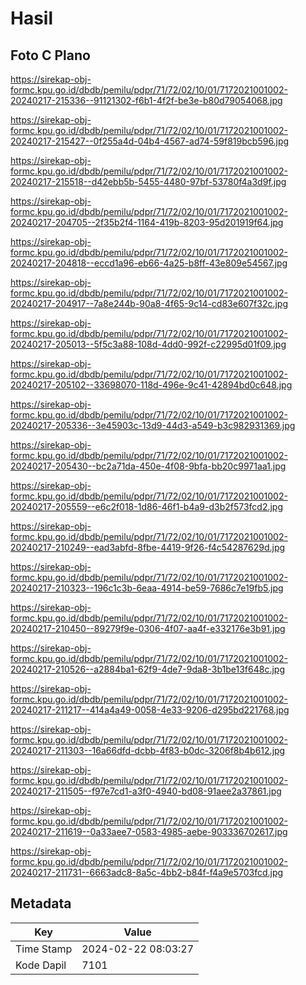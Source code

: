 # Hasil

## Foto C Plano

https://sirekap-obj-formc.kpu.go.id/dbdb/pemilu/pdpr/71/72/02/10/01/7172021001002-20240217-215336--91121302-f6b1-4f2f-be3e-b80d79054068.jpg

https://sirekap-obj-formc.kpu.go.id/dbdb/pemilu/pdpr/71/72/02/10/01/7172021001002-20240217-215427--0f255a4d-04b4-4567-ad74-59f819bcb596.jpg

https://sirekap-obj-formc.kpu.go.id/dbdb/pemilu/pdpr/71/72/02/10/01/7172021001002-20240217-215518--d42ebb5b-5455-4480-97bf-53780f4a3d9f.jpg

https://sirekap-obj-formc.kpu.go.id/dbdb/pemilu/pdpr/71/72/02/10/01/7172021001002-20240217-204705--2f35b2f4-1164-419b-8203-95d201919f64.jpg

https://sirekap-obj-formc.kpu.go.id/dbdb/pemilu/pdpr/71/72/02/10/01/7172021001002-20240217-204818--eccd1a96-eb66-4a25-b8ff-43e809e54567.jpg

https://sirekap-obj-formc.kpu.go.id/dbdb/pemilu/pdpr/71/72/02/10/01/7172021001002-20240217-204917--7a8e244b-90a8-4f65-9c14-cd83e607f32c.jpg

https://sirekap-obj-formc.kpu.go.id/dbdb/pemilu/pdpr/71/72/02/10/01/7172021001002-20240217-205013--5f5c3a88-108d-4dd0-992f-c22995d01f09.jpg

https://sirekap-obj-formc.kpu.go.id/dbdb/pemilu/pdpr/71/72/02/10/01/7172021001002-20240217-205102--33698070-118d-496e-9c41-42894bd0c648.jpg

https://sirekap-obj-formc.kpu.go.id/dbdb/pemilu/pdpr/71/72/02/10/01/7172021001002-20240217-205336--3e45903c-13d9-44d3-a549-b3c982931369.jpg

https://sirekap-obj-formc.kpu.go.id/dbdb/pemilu/pdpr/71/72/02/10/01/7172021001002-20240217-205430--bc2a71da-450e-4f08-9bfa-bb20c9971aa1.jpg

https://sirekap-obj-formc.kpu.go.id/dbdb/pemilu/pdpr/71/72/02/10/01/7172021001002-20240217-205559--e6c2f018-1d86-46f1-b4a9-d3b2f573fcd2.jpg

https://sirekap-obj-formc.kpu.go.id/dbdb/pemilu/pdpr/71/72/02/10/01/7172021001002-20240217-210249--ead3abfd-8fbe-4419-9f26-f4c54287629d.jpg

https://sirekap-obj-formc.kpu.go.id/dbdb/pemilu/pdpr/71/72/02/10/01/7172021001002-20240217-210323--196c1c3b-6eaa-4914-be59-7686c7e19fb5.jpg

https://sirekap-obj-formc.kpu.go.id/dbdb/pemilu/pdpr/71/72/02/10/01/7172021001002-20240217-210450--89279f9e-0306-4f07-aa4f-e332176e3b91.jpg

https://sirekap-obj-formc.kpu.go.id/dbdb/pemilu/pdpr/71/72/02/10/01/7172021001002-20240217-210526--a2884ba1-62f9-4de7-9da8-3b1be13f648c.jpg

https://sirekap-obj-formc.kpu.go.id/dbdb/pemilu/pdpr/71/72/02/10/01/7172021001002-20240217-211217--414a4a49-0058-4e33-9206-d295bd221768.jpg

https://sirekap-obj-formc.kpu.go.id/dbdb/pemilu/pdpr/71/72/02/10/01/7172021001002-20240217-211303--16a66dfd-dcbb-4f83-b0dc-3206f8b4b612.jpg

https://sirekap-obj-formc.kpu.go.id/dbdb/pemilu/pdpr/71/72/02/10/01/7172021001002-20240217-211505--f97e7cd1-a3f0-4940-bd08-91aee2a37861.jpg

https://sirekap-obj-formc.kpu.go.id/dbdb/pemilu/pdpr/71/72/02/10/01/7172021001002-20240217-211619--0a33aee7-0583-4985-aebe-903336702617.jpg

https://sirekap-obj-formc.kpu.go.id/dbdb/pemilu/pdpr/71/72/02/10/01/7172021001002-20240217-211731--6663adc8-8a5c-4bb2-b84f-f4a9e5703fcd.jpg


## Metadata

| Key        | Value               |
| ---------- | ------------------- |
| Time Stamp | 2024-02-22 08:03:27 |
| Kode Dapil | 7101                |



